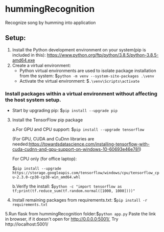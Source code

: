 # hummingRecognition
Recognize song by humming into application

## Setup:
1. Install the Python development environment on your system(pip is included in this): https://www.python.org/ftp/python/3.8.5/python-3.8.5-amd64.exe
2. Create a virtual environment:
	* Python virtual environments are used to isolate package installation from the system:	
	$```python -m venv --system-site-packages .\venv```
	* Activate the virtual environment:
	$```.\venv\Scripts\activate```

### Install packages within a virtual environment without affecting the host system setup. 
* Start by upgrading pip: 
$```pip install --upgrade pip```

3. Install the TensorFlow pip package


   a.For GPU and CPU support:
   $```pip install --upgrade tensorflow```
   
   
   (For GPU, CUDA and CuDnn libraries are needed:https://towardsdatascience.com/installing-tensorflow-with-cuda-cudnn-and-gpu-support-on-windows-10-60693e46e781)
   
   For CPU only (for office laptop):
   
   
   $```pip install --upgrade https://storage.googleapis.com/tensorflow/windows/cpu/tensorflow_cpu-2.3.0-cp38-cp38-win_amd64.whl```


   b.Verify the install: $```python -c "import tensorflow as tf;print(tf.reduce_sum(tf.random.normal([1000, 1000])))"```
   
4. Install remaining packages from requirements.txt:  $```pip install -r requirements.txt```


5.Run flask from hummingRecognition folder:$```python app.py```
	Paste the link in browser, if it doesn't open for http://0.0.0.0:5001/, Try http://localhost:5001/

